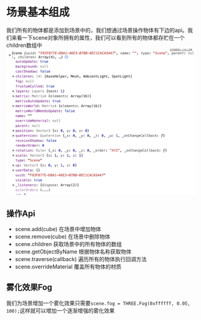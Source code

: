 # 场景基本组成

我们所有的物体都是添加到场景中的，我们想通过场景操作物体有下边的api。我们来看一下scene对象所拥有的属性，我们可以看到所有的物体都存贮在一个children数组中
![场景属性](../images/threejs/scene.png "场景属性")

## 操作Api

- scene.add(cube) 在场景中增加物体
- scene.remove(cube) 在场景中删除物体
- scene.children 获取场景中的所有物体的数组
- scene.getObjectByName 根据物体名称获取物体
- scene.traverse(callback) 遍历所有的物体执行回调方法
- scene.overrideMaterial 覆盖所有物体的材质

## 雾化效果Fog

我们为场景增加一个雾化效果只需要`scene.fog = THREE.Fog(0xffffff, 0.05, 100);`这样就可以增加一个逐渐增强的雾化效果

